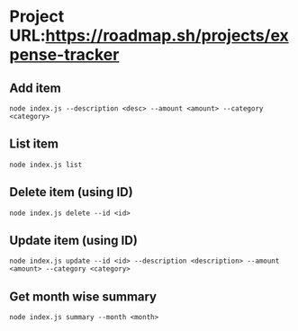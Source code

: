 # Project URL:<https://roadmap.sh/projects/expense-tracker>

## Add item

`node index.js --description <desc> --amount <amount> --category <category>`

## List item

`node index.js list`

## Delete item (using ID)

`node index.js delete --id <id>`

## Update item (using ID)

`node index.js update --id <id> --description <description> --amount <amount> --category <category>`

## Get month wise summary

`node index.js summary --month <month>`
